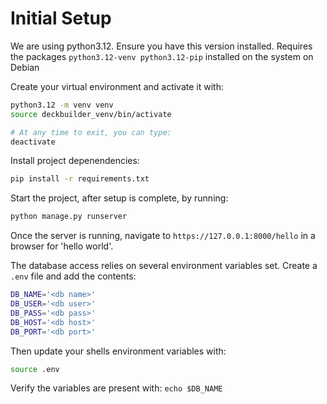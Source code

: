 # Initial Setup
We are using python3.12. Ensure you have this version installed.
Requires the packages `python3.12-venv python3.12-pip` installed on the system on Debian

Create your virtual environment and activate it with:
```bash
python3.12 -m venv venv
source deckbuilder_venv/bin/activate

# At any time to exit, you can type:
deactivate
```

Install project depenendencies:
```bash
pip install -r requirements.txt
```

Start the project, after setup is complete, by running:
```bash
python manage.py runserver
```

Once the server is running, navigate to `https://127.0.0.1:8000/hello` in a browser for 'hello world'.

The database access relies on several environment variables set. Create a `.env` file and add the contents:
```bash
DB_NAME='<db name>'
DB_USER='<db user>'
DB_PASS='<db pass>'
DB_HOST='<db host>'
DB_PORT='<db port>'
```

Then update your shells environment variables with:
```bash
source .env
```
Verify the variables are present with: `echo $DB_NAME`
